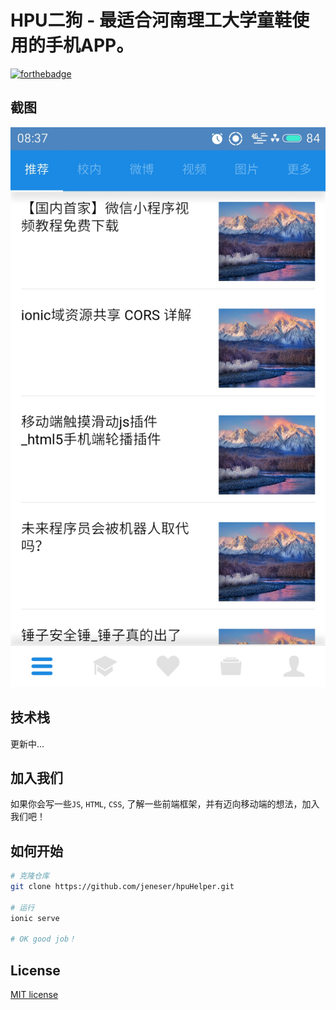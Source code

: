 # HPU二狗 - 最适合河南理工大学童鞋使用的手机APP。

[![forthebadge](http://forthebadge.com/images/badges/built-by-developers.svg)](http://jenes.site)

## 截图

![image](screenshot-home.jpg)

## 技术栈

更新中...

## 加入我们

如果你会写一些`JS`, `HTML`, `CSS`, 了解一些前端框架，并有迈向移动端的想法，加入我们吧！

## 如何开始

``` bash
# 克隆仓库
git clone https://github.com/jeneser/hpuHelper.git

# 运行
ionic serve

# OK good job！
```

## License

[MIT license](http://opensource.org/licenses/MIT)
